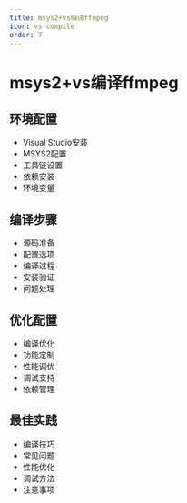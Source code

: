 ```yaml
---
title: msys2+vs编译ffmpeg
icon: vs-compile
order: 7
---
```


# msys2+vs编译ffmpeg

## 环境配置
- Visual Studio安装
- MSYS2配置
- 工具链设置
- 依赖安装
- 环境变量

## 编译步骤
- 源码准备
- 配置选项
- 编译过程
- 安装验证
- 问题处理

## 优化配置
- 编译优化
- 功能定制
- 性能调优
- 调试支持
- 依赖管理

## 最佳实践
- 编译技巧
- 常见问题
- 性能优化
- 调试方法
- 注意事项
